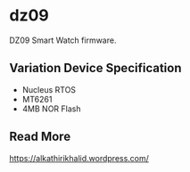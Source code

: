 # dz09
DZ09 Smart Watch firmware.

## Variation Device Specification
- Nucleus RTOS
- MT6261
- 4MB NOR Flash

## Read More
https://alkathirikhalid.wordpress.com/
